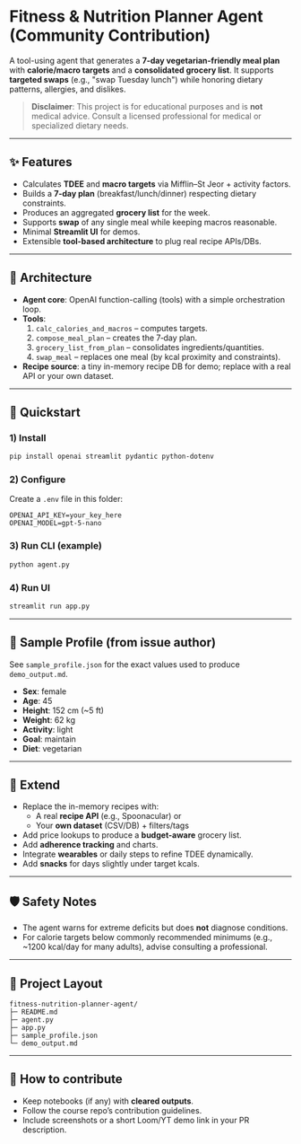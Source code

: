 
# Fitness & Nutrition Planner Agent (Community Contribution)

A tool-using agent that generates a **7‑day vegetarian-friendly meal plan** with **calorie/macro targets** and a **consolidated grocery list**. It supports **targeted swaps** (e.g., "swap Tuesday lunch") while honoring dietary patterns, allergies, and dislikes.

> **Disclaimer**: This project is for educational purposes and is **not** medical advice. Consult a licensed professional for medical or specialized dietary needs.

---

## ✨ Features
- Calculates **TDEE** and **macro targets** via Mifflin–St Jeor + activity factors.
- Builds a **7‑day plan** (breakfast/lunch/dinner) respecting dietary constraints.
- Produces an aggregated **grocery list** for the week.
- Supports **swap** of any single meal while keeping macros reasonable.
- Minimal **Streamlit UI** for demos.
- Extensible **tool-based architecture** to plug real recipe APIs/DBs.

---

## 🧱 Architecture
- **Agent core**: OpenAI function-calling (tools) with a simple orchestration loop.
- **Tools**:
  1. `calc_calories_and_macros` – computes targets.
  2. `compose_meal_plan` – creates the 7‑day plan.
  3. `grocery_list_from_plan` – consolidates ingredients/quantities.
  4. `swap_meal` – replaces one meal (by kcal proximity and constraints).
- **Recipe source**: a tiny in-memory recipe DB for demo; replace with a real API or your own dataset.

---

## 🚀 Quickstart

### 1) Install
```bash
pip install openai streamlit pydantic python-dotenv
```

### 2) Configure
Create a `.env` file in this folder:
```
OPENAI_API_KEY=your_key_here
OPENAI_MODEL=gpt-5-nano
```

### 3) Run CLI (example)
```bash
python agent.py
```

### 4) Run UI
```bash
streamlit run app.py
```

---

## 🧪 Sample Profile (from issue author)
See `sample_profile.json` for the exact values used to produce `demo_output.md`.
- **Sex**: female
- **Age**: 45
- **Height**: 152 cm (~5 ft)
- **Weight**: 62 kg
- **Activity**: light
- **Goal**: maintain
- **Diet**: vegetarian

---

## 🔧 Extend
- Replace the in-memory recipes with:
  - A real **recipe API** (e.g., Spoonacular) or
  - Your **own dataset** (CSV/DB) + filters/tags
- Add price lookups to produce a **budget-aware** grocery list.
- Add **adherence tracking** and charts.
- Integrate **wearables** or daily steps to refine TDEE dynamically.
- Add **snacks** for days slightly under target kcals.

---

## 🛡️ Safety Notes
- The agent warns for extreme deficits but does **not** diagnose conditions.
- For calorie targets below commonly recommended minimums (e.g., ~1200 kcal/day for many adults), advise consulting a professional.

---

## 📁 Project Layout
```
fitness-nutrition-planner-agent/
├─ README.md
├─ agent.py
├─ app.py
├─ sample_profile.json
└─ demo_output.md
```

---

## 🤝 How to contribute
- Keep notebooks (if any) with **cleared outputs**.
- Follow the course repo’s contribution guidelines.
- Include screenshots or a short Loom/YT demo link in your PR description.
